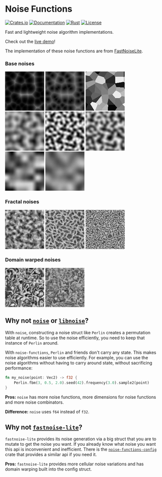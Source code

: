 # Noise Functions

[![Crates.io](https://img.shields.io/crates/v/noise-functions.svg)](https://crates.io/crates/noise-functions)
[![Documentation](https://img.shields.io/docsrs/noise-functions)](https://docs.rs/noise-functions)
[![Rust](https://img.shields.io/crates/msrv/noise-functions)](#)
[![License](https://img.shields.io/crates/l/noise_functions)](#license)

Fast and lightweight noise algorithm implementations.

Check out the [live demo](https://bluurryy.github.io/noise-functions-demo/)!

The implementation of these noise functions are from [FastNoiseLite](https://github.com/Auburn/FastNoiseLite).

### Base noises
![](/example-images/cell_distance_sq.jpg "Cell Distance Squared")
![](/example-images/cell_distance.jpg "Cell Distance")
![](/example-images/cell_value.jpg "Cell Value")
![](/example-images/perlin.jpg "Perlin")
![](/example-images/open_simplex_2.jpg "OpenSimplex2")
![](/example-images/open_simplex_2s.jpg "OpenSimplex2s")
![](/example-images/value.jpg "Value")
![](/example-images/value_cubic.jpg "Value Cubic")

### Fractal noises
![](/example-images/fbm.jpg "Fbm (OpenSimplex2)")
![](/example-images/ridged.jpg "Ridged (OpenSimplex2)")
![](/example-images/ping_pong.jpg "Ping Pong (OpenSimplex2)")

### Domain warped noises
![](/example-images/warped.jpg "Domain Warped (OpenSimplex2s)")
![](/example-images/warped_fbm.jpg "Domain Warped Fbm (OpenSimplex2s)")

## Why not [`noise`](https://lib.rs/crates/noise) or [`libnoise`](https://lib.rs/crates/libnoise)?
With `noise`, constructing a noise struct like `Perlin` creates a permutation table at runtime. So to use the noise efficiently, you need to keep that instance of `Perlin` around.

With `noise-functions`, `Perlin` and friends don't carry any state. This makes noise algorithms easier to use efficiently. 
For example, you can use the noise algorithms without having to carry around state, without sacrificing performance:
```rust
fn my_noise(point: Vec2) -> f32 {
    Perlin.fbm(3, 0.5, 2.0).seed(42).frequency(3.0).sample2(point)
}
```

**Pros:** `noise` has more noise functions, more dimensions for noise functions and more noise combinators.

**Difference:** `noise` uses `f64` instead of `f32`.

## Why not [`fastnoise-lite`](https://lib.rs/crates/fastnoise-lite)?
`fastnoise-lite` provides its noise generation via a big struct that you are to mutate to get the noise you want. If you already know what noise you want this api is inconvenient and inefficient. There is the [`noise-functions-config`](https://lib.rs/crates/noise-functions-config) crate that provides a similar api if you need it.

**Pros:** `fastnoise-lite` provides more cellular noise variations and has domain warping built into the config struct.